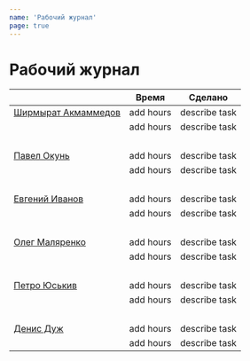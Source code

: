 ```yaml
---
name: 'Рабочий журнал'
page: true
---
```


# Рабочий журнал

|                                                  | Время      | Сделано       |
|--------------------------------------------------| ---------- | ------------- |
[Ширмырат Акмаммедов](https://github.com/muratx10) | add hours  | describe task |
|                                                  | add hours  | describe task |
|<br>||
[Павел Окунь](https://github.com/pavelokun)        | add hours  | describe task |
|                                                  | add hours  | describe task |
|<br>||
[Евгений	Иванов](https://github.com/ineg22)       | add hours  | describe task |
|                                                  | add hours  | describe task |
|<br>||
[Олег	Маляренко](https://github.com/olegmalyarenko)| add hours  | describe task |
|                                                  | add hours  | describe task |
|<br>||
[Петро Юськив](https://github.com/yuskivpm)        | add hours  | describe task |
|                                                  | add hours  | describe task |
|<br>||
[Денис Дуж](https://github.com/dermeister)         | add hours  | describe task |
|                                                  | add hours  | describe task |